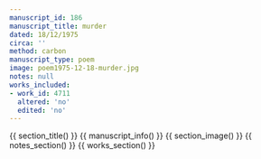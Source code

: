```yaml
---
manuscript_id: 186
manuscript_title: murder
dated: 18/12/1975
circa: ''
method: carbon
manuscript_type: poem
image: poem1975-12-18-murder.jpg
notes: null
works_included:
- work_id: 4711
  altered: 'no'
  edited: 'no'
---
```


{{ section_title() }}
{{ manuscript_info() }}
{{ section_image() }}
{{ notes_section() }}
{{ works_section() }}
